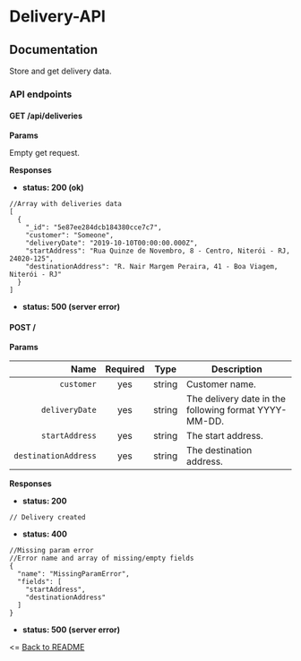# Delivery-API

## Documentation

Store and get delivery data.

### API endpoints

#### GET /api/deliveries

**Params**

Empty get request.

**Responses**

* **status: 200 (ok)**
``` 
//Array with deliveries data
[
  {
    "_id": "5e87ee284dcb184380cce7c7",
    "customer": "Someone",
    "deliveryDate": "2019-10-10T00:00:00.000Z",
    "startAddress": "Rua Quinze de Novembro, 8 - Centro, Niterói - RJ, 24020-125",
    "destinationAddress": "R. Nair Margem Peraira, 41 - Boa Viagem, Niterói - RJ"
  }
]
```
* **status: 500 (server error)**

#### POST /

**Params**

|                 Name | Required | Type    | Description                                           |
| --------------------:|:--------:|:-------:|-------------------------------------------------------|
|           `customer` |    yes   | string  | Customer name.                                        |
|       `deliveryDate` |    yes   | string  | The delivery date in the following format YYYY-MM-DD. |
|       `startAddress` |    yes   | string  | The start address.                                    |
| `destinationAddress` |    yes   | string  | The destination address.                              |

**Responses**

* **status: 200**
```
// Delivery created
```
* **status: 400**
```
//Missing param error
//Error name and array of missing/empty fields
{
  "name": "MissingParamError",
  "fields": [
    "startAddress",
    "destinationAddress"
  ]
}

```
* **status: 500 (server error)**

<= [Back to README](https://github.com/elgsantos/delivery-api/blob/master/README.md)